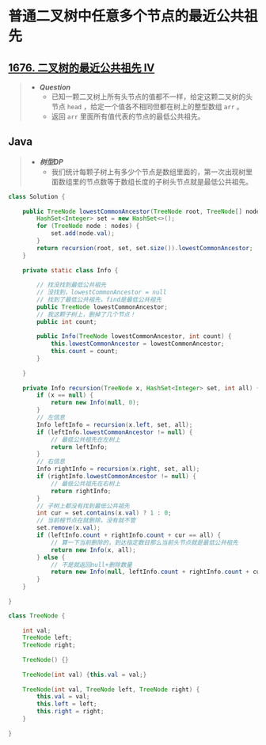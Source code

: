 # 普通二叉树中任意多个节点的最近公共祖先

## [1676. 二叉树的最近公共祖先 IV](https://leetcode.cn/problems/lowest-common-ancestor-of-a-binary-tree-iv/)

> - ***Question***
>   - 已知一颗二叉树上所有头节点的值都不一样，给定这颗二叉树的头节点 `head` ，给定一个值各不相同但都在树上的整型数组 `arr` 。
>   - 返回 `arr` 里面所有值代表的节点的最低公共祖先。

## Java

> - ***树型DP***
>   - 我们统计每颗子树上有多少个节点是数组里面的，第一次出现树里面数组里的节点数等于数组长度的子树头节点就是最低公共祖先。

```java
class Solution {
    
    public TreeNode lowestCommonAncestor(TreeNode root, TreeNode[] nodes) {
        HashSet<Integer> set = new HashSet<>();
        for (TreeNode node : nodes) {
            set.add(node.val);
        }
        return recursion(root, set, set.size()).lowestCommonAncestor;
    }
    
    private static class Info {
        
        // 找没找到最低公共祖先
        // 没找到，lowestCommonAncestor = null
        // 找到了最低公共祖先，find是最低公共祖先
        public TreeNode lowestCommonAncestor;
        // 我这颗子树上，删掉了几个节点！
        public int count;
        
        public Info(TreeNode lowestCommonAncestor, int count) {
            this.lowestCommonAncestor = lowestCommonAncestor;
            this.count = count;
        }
        
    }
    
    private Info recursion(TreeNode x, HashSet<Integer> set, int all) {
        if (x == null) {
            return new Info(null, 0);
        }
        // 左信息
        Info leftInfo = recursion(x.left, set, all);
        if (leftInfo.lowestCommonAncestor != null) {
            // 最低公共祖先在左树上
            return leftInfo;
        }
        // 右信息
        Info rightInfo = recursion(x.right, set, all);
        if (rightInfo.lowestCommonAncestor != null) {
            // 最低公共祖先在右树上
            return rightInfo;
        }
        // 子树上都没有找到最低公共祖先
        int cur = set.contains(x.val) ? 1 : 0;
        // 当前根节点在就删除，没有就不管
        set.remove(x.val);
        if (leftInfo.count + rightInfo.count + cur == all) {
            // 算一下当前删除的，到达指定数目那么当前头节点就是最低公共祖先
            return new Info(x, all);
        } else {
            // 不是就返回null+删除数量
            return new Info(null, leftInfo.count + rightInfo.count + cur);
        }
    }
    
}

class TreeNode {
    
    int val;
    TreeNode left;
    TreeNode right;
    
    TreeNode() {}
    
    TreeNode(int val) {this.val = val;}
    
    TreeNode(int val, TreeNode left, TreeNode right) {
        this.val = val;
        this.left = left;
        this.right = right;
    }
    
}
```
